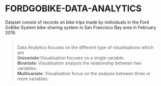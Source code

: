 # FORDGOBIKE-DATA-ANALYTICS
Dataset consist of records on bike trips made by individuals in the Ford GoBike System bike-sharing system in San Francisco Bay area in February 2019. 
> <br> Data Analytics focuses on the different type of visualisations which are
<br> **Univariate**:Visualisation focuses on a single variable.
<br> **Bivariate**: Visualisation analysis the relationship between two variables.
<br> **Multivariate**: Visualisation focus on the analysis between three or more variables.

